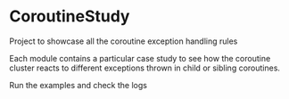 # CoroutineStudy
Project to showcase all the coroutine exception handling rules

Each module contains a particular case study to see how the coroutine cluster reacts to different exceptions thrown in child or sibling coroutines.

Run the examples and check the logs
